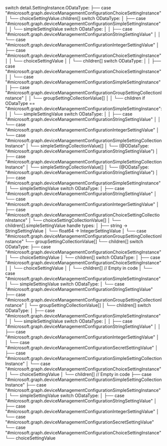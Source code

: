 switch detail.SettingInstance.ODataType:
├── case "#microsoft.graph.deviceManagementConfigurationChoiceSettingInstance"
│   └── choiceSettingValue.children[] switch ODataType:
│       ├── case "#microsoft.graph.deviceManagementConfigurationSimpleSettingInstance"
│       │   └── simpleSettingValue switch ODataType:
│       │       ├── case "#microsoft.graph.deviceManagementConfigurationStringSettingValue"
│       │       └── case "#microsoft.graph.deviceManagementConfigurationIntegerSettingValue"
│       ├── case "#microsoft.graph.deviceManagementConfigurationChoiceSettingInstance"
│       │   └── choiceSettingValue
│       │       └── children[] switch ODataType: 
│       │           ├── case "#microsoft.graph.deviceManagementConfigurationChoiceSettingInstance"
│       │           └── case "#microsoft.graph.deviceManagementConfigurationSimpleSettingInstance"
│       ├── case "#microsoft.graph.deviceManagementConfigurationGroupSettingCollectionInstance"
│       │   └── groupSettingCollectionValue[]
│       │       └── children if ODataType == "#microsoft.graph.deviceManagementConfigurationSimpleSettingInstance":
│       │           └── simpleSettingValue switch ODataType:
│       │               ├── case "#microsoft.graph.deviceManagementConfigurationStringSettingValue"
│       │               └── case "#microsoft.graph.deviceManagementConfigurationIntegerSettingValue"
│       └── case "#microsoft.graph.deviceManagementConfigurationSimpleSettingCollectionInstance"
│           └── simpleSettingCollectionValue[]
│               └── (@ODataType: "#microsoft.graph.deviceManagementConfigurationStringSettingValue")
│
├── case "#microsoft.graph.deviceManagementConfigurationSimpleSettingCollectionInstance"
│   └── simpleSettingCollectionValue[]
│       └── (@ODataType: "#microsoft.graph.deviceManagementConfigurationStringSettingValue")
│
├── case "#microsoft.graph.deviceManagementConfigurationSimpleSettingInstance"
│   └── simpleSettingValue switch ODataType:
│       ├── case "#microsoft.graph.deviceManagementConfigurationStringSettingValue"
│       └──  case "#microsoft.graph.deviceManagementConfigurationIntegerSettingValue"
│
├── case "#microsoft.graph.deviceManagementConfigurationChoiceSettingCollectionInstance"
│   └── choiceSettingCollectionValue[]
│       └── children[].simpleSettingValue handle types:
│           ├── string -> StringSettingValue
│           └── float64 -> IntegerSettingValue
│
└── case "#microsoft.graph.deviceManagementConfigurationGroupSettingCollectionInstance"
    └── groupSettingCollectionValue[]
        └── children[] switch ODataType:
            ├── case "#microsoft.graph.deviceManagementConfigurationChoiceSettingInstance"
            │   └── choiceSettingValue
            │       └── children[] switch ODataType:
            │           ├── case "#microsoft.graph.deviceManagementConfigurationChoiceSettingInstance"
            │           │   └── choiceSettingValue
            │           │       └── children[] // Empty in code
            │           └── case "#microsoft.graph.deviceManagementConfigurationSimpleSettingInstance"
            │               └── simpleSettingValue switch ODataType:
            │                   └── case "#microsoft.graph.deviceManagementConfigurationStringSettingValue"
            ├── case "#microsoft.graph.deviceManagementConfigurationGroupSettingCollectionInstance"
            │   └── groupSettingCollectionValue[]
            │       └── children[] switch ODataType:
            │           ├── case "#microsoft.graph.deviceManagementConfigurationSimpleSettingInstance"
            │           │   └── simpleSettingValue switch ODataType:
            │           │       ├── case "#microsoft.graph.deviceManagementConfigurationStringSettingValue"
            │           │       ├── case "#microsoft.graph.deviceManagementConfigurationIntegerSettingValue"
            │           │       └── case "#microsoft.graph.deviceManagementConfigurationSecretSettingValue"
            │           ├── case "#microsoft.graph.deviceManagementConfigurationSimpleSettingCollectionInstance"
            │           └── case "#microsoft.graph.deviceManagementConfigurationChoiceSettingInstance"
            │               └── choiceSettingValue
            │                   └── children[] // Empty in code
            ├── case "#microsoft.graph.deviceManagementConfigurationSimpleSettingCollectionInstance"
            ├── case "#microsoft.graph.deviceManagementConfigurationSimpleSettingInstance"
            │   └── simpleSettingValue switch ODataType:
            │       ├── case "#microsoft.graph.deviceManagementConfigurationStringSettingValue"
            │       ├── case "#microsoft.graph.deviceManagementConfigurationIntegerSettingValue"
            │       └── case "#microsoft.graph.deviceManagementConfigurationSecretSettingValue"
            └── case "#microsoft.graph.deviceManagementConfigurationChoiceSettingInstance"
                └── choiceSettingValue